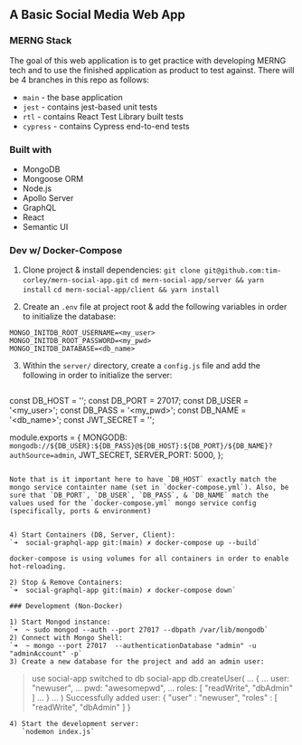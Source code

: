 ## A Basic Social Media Web App

### MERNG Stack

The goal of this web application is to get practice with developing MERNG tech and to use the finished application as product to test against. There will be 4 branches in this repo as follows:

- `main` - the base application
- `jest` - contains jest-based unit tests
- `rtl` - contains React Test Library built tests
- `cypress` - contains Cypress end-to-end tests

### Built with

- MongoDB
- Mongoose ORM
- Node.js
- Apollo Server
- GraphQL
- React
- Semantic UI

### Dev w/ Docker-Compose

1) Clone project & install dependencies:
`git clone git@github.com:tim-corley/mern-social-app.git`
`cd mern-social-app/server && yarn install`
`cd mern-social-app/client && yarn install`


1) Create an `.env` file at project root & add the following variables in order to initialize the database:
```
MONGO_INITDB_ROOT_USERNAME=<my_user>
MONGO_INITDB_ROOT_PASSWORD=<my_pwd>
MONGO_INITDB_DATABASE=<db_name>
```

3) Within the `server/` directory, create a `config.js` file and add the following in order to initialize the server:
   ```javascript
const DB_HOST = '<mongo-container-name>';
const DB_PORT = 27017;
const DB_USER = '<my_user>';
const DB_PASS = '<my_pwd>';
const DB_NAME = '<db_name>';
const JWT_SECRET = '<random-key>';

module.exports = {
  MONGODB: `mongodb://${DB_USER}:${DB_PASS}@${DB_HOST}:${DB_PORT}/${DB_NAME}?authSource=admin`,
  JWT_SECRET,
  SERVER_PORT: 5000,
};
   ```

   Note that is it important here to have `DB_HOST` exactly match the mongo service containter name (set in `docker-compose.yml`). Also, be sure that `DB_PORT`, `DB_USER`, `DB_PASS`, & `DB_NAME` match the values used for the `docker-compose.yml` mongo service config (specifically, ports & environment)
   

4) Start Containers (DB, Server, Client):
`➜  social-graphql-app git:(main) ✗ docker-compose up --build`

docker-compose is using volumes for all containers in order to enable hot-reloading.

2) Stop & Remove Containers:
`➜  social-graphql-app git:(main) ✗ docker-compose down`

### Development (Non-Docker)

1) Start Mongod instance:
   `➜  ~ sudo mongod --auth --port 27017 --dbpath /var/lib/mongodb`
2) Connect with Mongo Shell:
   `➜  ~ mongo --port 27017  --authenticationDatabase "admin" -u "adminAccount" -p`
3) Create a new database for the project and add an admin user:
   ```
> use social-app
switched to db social-app
> db.createUser(
... {
...  user: "newuser",
...  pwd: "awesomepwd",
...  roles: [ "readWrite", "dbAdmin" ]
... }
... )
Successfully added user: { "user" : "newuser", "roles" : [ "readWrite", "dbAdmin" ] }
```
4) Start the development server:
   `nodemon index.js`